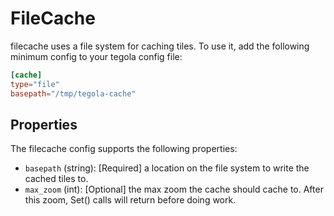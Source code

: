 # FileCache

filecache uses a file system for caching tiles. To use it, add the following minimum config to your tegola config file:

```toml
[cache]
type="file"
basepath="/tmp/tegola-cache"
```

## Properties
The filecache config supports the following properties:

- `basepath` (string): [Required] a location on the file system to write the cached tiles to.
- `max_zoom` (int): [Optional] the max zoom the cache should cache to. After this zoom, Set() calls will return before doing work.